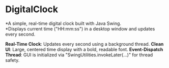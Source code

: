 # DigitalClock
*A simple, real-time digital clock built with Java Swing.  
*Displays current time ("HH:mm:ss") in a desktop window and updates every second.

**Real-Time Clock**: Updates every second using a background thread.
**Clean UI**: Large, centered time display with a bold, readable font.
**Event-Dispatch Thread**: GUI is initialized via "SwingUtilities.invokeLater(...)" for thread safety.
